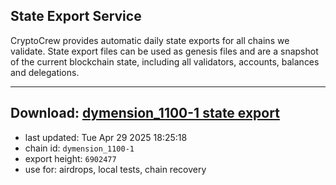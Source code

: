 ## State Export Service
CryptoCrew provides automatic daily state exports for all chains we validate. State export files can be used as genesis files and are a snapshot of the current blockchain state, including all validators, accounts, balances and delegations.

---
**Download: [dymension_1100-1 state export](https://dl-eu2.ccvalidators.com/SERVICE/dymension/dymension_1100-1_export_6902477.json)**
---

- last updated: Tue Apr 29 2025 18:25:18
- chain id: `dymension_1100-1`
- export height: `6902477`
- use for: airdrops, local tests, chain recovery
